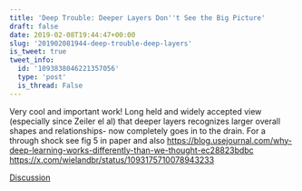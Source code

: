```yaml
---
title: 'Deep Trouble: Deeper Layers Don''t See the Big Picture'
draft: false
date: 2019-02-08T19:44:47+00:00
slug: '201902081944-deep-trouble-deep-layers'
is_tweet: true
tweet_info:
  id: '1093838046221357056'
  type: 'post'
  is_thread: False
---
```




Very cool and important work! Long held and widely accepted view (especially since Zeiler el al) that deeper layers recognizes larger overall shapes and relationships- now completely goes in to the drain. For a through shock see fig 5 in paper and also <https://blog.usejournal.com/why-deep-learning-works-differently-than-we-thought-ec28823bdbc> <https://x.com/wielandbr/status/1093175710078943233>

[Discussion](https://x.com/sytelus/status/1093838046221357056)
